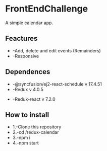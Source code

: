 # FrontEndChallenge
 
A simple calendar app.

<h2>Feactures</h2>
<ul>
 <li>
-Add, delete and edit events (Remainders)
 </li>
  <li>
-Responsive
 </li>

 </ul>


<h2>Dependences</h2>
<ul>
 <li>
-@syncfusion/ej2-react-schedule v 17.4.51
 </li>
  <li>
-Redux v 4.0.5
 </li>
 <li>

-Redux-react v 7.2.0
 </li>
 </ul>



<h2>How to install</h2>
<ul>
 <li>
  1.-Clone this repository

 </li>
 <li>
 2.-cd /redux-calendar

 </li>
  <li>
3.-npm i 

 </li>
   <li>
4.-npm start

 </li>
 </ul>



